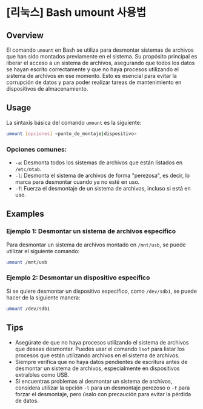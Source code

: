 # [리눅스] Bash umount 사용법

## Overview
El comando `umount` en Bash se utiliza para desmontar sistemas de archivos que han sido montados previamente en el sistema. Su propósito principal es liberar el acceso a un sistema de archivos, asegurando que todos los datos se hayan escrito correctamente y que no haya procesos utilizando el sistema de archivos en ese momento. Esto es esencial para evitar la corrupción de datos y para poder realizar tareas de mantenimiento en dispositivos de almacenamiento.

## Usage
La sintaxis básica del comando `umount` es la siguiente:

```bash
umount [opciones] <punto_de_montaje|dispositivo>
```

### Opciones comunes:
- `-a`: Desmonta todos los sistemas de archivos que están listados en `/etc/mtab`.
- `-l`: Desmonta el sistema de archivos de forma "perezosa", es decir, lo marca para desmontar cuando ya no esté en uso.
- `-f`: Fuerza el desmontaje de un sistema de archivos, incluso si está en uso.

## Examples
### Ejemplo 1: Desmontar un sistema de archivos específico
Para desmontar un sistema de archivos montado en `/mnt/usb`, se puede utilizar el siguiente comando:

```bash
umount /mnt/usb
```

### Ejemplo 2: Desmontar un dispositivo específico
Si se quiere desmontar un dispositivo específico, como `/dev/sdb1`, se puede hacer de la siguiente manera:

```bash
umount /dev/sdb1
```

## Tips
- Asegúrate de que no haya procesos utilizando el sistema de archivos que deseas desmontar. Puedes usar el comando `lsof` para listar los procesos que están utilizando archivos en el sistema de archivos.
- Siempre verifica que no haya datos pendientes de escritura antes de desmontar un sistema de archivos, especialmente en dispositivos extraíbles como USB.
- Si encuentras problemas al desmontar un sistema de archivos, considera utilizar la opción `-l` para un desmontaje perezoso o `-f` para forzar el desmontaje, pero úsalo con precaución para evitar la pérdida de datos.